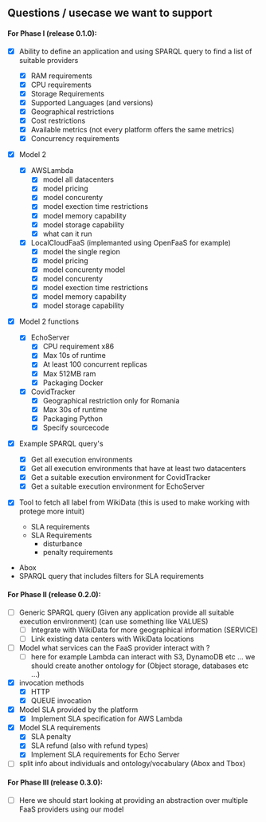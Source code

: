 
## Questions / usecase we want to support

#### For Phase I (release 0.1.0):

* [x] Ability to define an application and using SPARQL query to find a list of suitable providers
    * [x] RAM requirements
    * [x] CPU requirements
    * [x] Storage Requirements
    * [x] Supported Languages (and versions)
    * [x] Geographical restrictions
    * [x] Cost restrictions
    * [x] Available metrics (not every platform offers the same metrics)
    * [x] Concurrency requirements
* [x] Model 2
    *  [x] AWSLambda
        * [x] model all datacenters
        * [x] model pricing
        * [x] model concurenty
        * [x] model exection time restrictions
        * [x] model memory capability
        * [x] model storage capability
        * [x] what can it run
    *  [x] LocalCloudFaaS (implemanted using OpenFaaS for example)
        * [x] model the single region
        * [x] model pricing
        * [x] model concurenty model
        * [x] model concurenty
        * [x] model exection time restrictions
        * [x] model memory capability
        * [x] model storage capability
* [x] Model 2 functions
    * [x] EchoServer
        * [x] CPU requirement x86
        * [x] Max 10s of runtime
        * [x] At least 100 concurrent replicas
        * [x] Max 512MB ram
        * [x] Packaging Docker
    * [x] CovidTracker
        * [x] Geographical restriction only for Romania
        * [x] Max 30s of runtime
        * [x] Packaging Python
        * [x] Specify sourcecode
* [x] Example SPARQL query's
    * [x] Get all execution environments
    * [x] Get all execution environments that have at least two datacenters
    * [x] Get a suitable execution environment for CovidTracker
    * [x] Get a suitable execution environment for EchoServer
* [x] Tool to fetch all label from WikiData (this is used to make working with protege more intuit)

  * SLA requirements
  * SLA Requirements
    * disturbance
    * penalty requirements
* Abox
* SPARQL query that includes filters for SLA requirements


#### For Phase II (release 0.2.0):

* [ ] Generic SPARQL query (Given any application provide all suitable execution environment) (can use something like VALUES)
    * [ ] Integrate with WikiData for more geographical information (SERVICE)
    * [ ] Link existing data centers with WikiData locations
* [ ] Model what services can the FaaS provider interact with ?
    * [ ] here for example Lambda can interact with S3, DynamoDB etc ... we should create another ontology for (Object storage, databases etc ...)
* [x] invocation methods
    * [x] HTTP
    * [x] QUEUE invocation
* [x] Model SLA provided by the platform
    * [x] Implement SLA specification for AWS Lambda
* [x] Model SLA requirements
    * [x] SLA penalty
    * [x] SLA refund (also with refund types)
    * [x] Implement SLA requirements for Echo Server
* [ ] split info about individuals and ontology/vocabulary (Abox and Tbox)

#### For Phase III (release 0.3.0):

* [ ] Here we should start looking at providing an abstraction over multiple FaaS providers using our model
